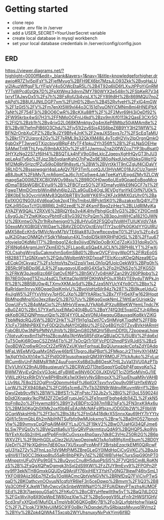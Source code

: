 # Getting started
- clone repo
- create .env file in /server
- add a USER_SECRET=YourUserSecret variable
- create local database in mysql workbench
- set your local database credentials in /server/config/config.json

## ERD

https://viewer.diagrams.net/?highlight=0000ff&edit=_blank&layers=1&nav=1&title=knowledgeforhigher.drawio#R7Z1vl5pIFsY%2FjefMvug%2BFH9EX6bt7MzsJLO93Zkk%2ByqHaLUyi2IAuzWffgsF1LrYFipVV4o5OWcEtaR5Lj%2B4T92q6liD6fLXyJtPPoYjGnRMY7TsWPcd0zQtk7D%2FpXtWmz3dnrnZMY780WYX2e548n%2FSbKeR7V34IxrvfTAJwyDx5%2Fs7h%2BFsRofJ3j4visLX%2FY89h8H%2Br869MQU7noZeAPd%2B8UfJJNtLDGP7xm%2FUH0%2Byn%2B452RvfveH%2FxlG4mGW%2F1zGt5%2FV%2Fm7enXt5W9vl44o3C151d1vuONYjCMNm8mi4HNEjPbX7aNt%2F754F3i%2BOO6CwR%2BcKXu88ff%2F%2F2Mvr69Hi3iOeDf92%2FW95krbx4wSI7H3%2FFNMoOOFnlJ4kd%2Bzx9mXjf0113k2QasE3CXr5O%2FIQ%2Bzb1h%2Bv4rixG2L068KMmktgy2g4mXeP6Mtbz50jAMAm8e%2B%2BvW7tefmPjB6IO3ChdJ%2Fjv51t2zv6Sjx43S6beZ6B9YY3H21WfW%2BFN2rOnbXuCPZ%2Bz1kJ2Y9Bfv4JnK%2F2waJXS5sys7c7%2FScEqTaMU%2Bkr17Y2Uqror42Gy%2F7sRML9s32QkXM48jL4vTcdH2Viv2IpOrgnQmkO6gbOxPT3wveGTXjzcbiygIBRpF4fyTF41pku2Yh356ft%2B%2FsLNaSOEHwSAMwlTnWThLfygJ59mbAX3Ov%2Fs9TJJwmsuZna2i0fWZcu7YP3buBsat03HYXzNg22S7zf6lH4%2BSQTiLk4hFV9oG9eLklcZJqepvXgHHQyGT3hJU3qpLeAsITy6q%2FJqz3lb5yqIanKghO7nPwZp9E380ojNxdUxhdXbksGWqYQM12MdRy5HzcfPZu5j9oD8bf9h8sytLr%2BW%2BVrtXk1T9nCZglJf4CjDaVY3RLhD%2BsspjwqgjrI4qjLpAjQV7EP3Tm1LcotQJU3HVsMC018JUCUz7qmHaB8JbuK%2FbMy7LnrA6qmCaJ6c7ctCp5we4JakTpeKaYUEpgdZMy1IZLCWmapgSaO00l6ZEXCBlOIWOy98sju%2B9ROOH0wq6oUEq9GpapEpBqqMcqdDmaTBSbWGBlCEVui9%2B%2FBCFzzSO%2FXDmafyoWkE9NGCF7s1%2FFgwpTMmDOmrblWjn4Mvh6Ip2JZLa9GuEb4OgL9EVDgYsnYkEOjfN7U0k%2BK0bE1o3OvcnVlAMy83QbI0bRTBV3qWYK61Fn2KFJx9lMIXGzUhr0%2BaEp1XlOG1NG0U4Vd6paOpk2pj4TRsTmjbsUBPcktSK0%2Buzakxo1bQ4lYJT9f2KJrR5GsxTcYGU8RR6L2nR2zedE%2F4KsmFBqg2zjHez%2BLUdRlMyjKaAYAZFW9QALYZRXV6%2BRiQY6s3v4jK4HvPbhglGc81vG3%2BCYZf0Cmt8L6ygGJp7YZteKIKpcvPbhtlFc81vG392YcPsQm%2B3poJmWHCa1821OJWNU%2BXmtwO7kZtr1hRxjhenjgn0%2BJHVuGlt2FSQDg1VoWHTUlUKVdV74A50exqMVXGBlGEVWjDae%2BAVZEODVOjctEiVg1TlY2sc6Pk0GKldYYGUIRUaMX58pEcKhSy1MlVcNyxM7bVTE6liak81U3vwftpcpvbwT0%2FUg%2Fc4vSuJK2iGhacONMQfvYSdkYMqalun4XLTndolD5kWKRHPdOtSL%2B%2Ffuu67ofoyjeIqOKdMo1T7%2Bmbqg1Z4c8s0ijivdDN0pOoBrXCd7ZoKii331doRsOi%2Fl6Ng64ArgmlJmYZkmEID%2FLLao4LpSQa4XJjCLN%2BPH8LYT%2FwXjfOLCsqhgWrrgSuCakmxhmSo6mSBd0%2BywOVCFVrgyWpOf%2FlRzEo0SH8288TT1zGNXvwh%2FQdu1WolbmWHXD1xoaPTElcKccsKOeQiNzea9ECuuECqkOtCkyaiz7%2Fs1chtoVtsZtxl2zqjV1xeLOh1oQfUolcOekW9%2BPq0h%2B5Rc9FbBDpi9EJLR%2FsaugqyoUEqdIIG4XSa%2Fp2HZNS2g%2FKG5Dl%2FRkW3pJeq6Izc66F0atOvEf6P%2Bh5KV7y04HAPZan29V260P9pbg%2Bli78E0i0pgdT5ZniJ4sdCLTkKttaOIpiW9FDKhWkPOjuX1R4VTE9yduTWPkJnR%2B%2BB5BU0w4LTXmvXKMJpSd%2BkZJzq5NYUcY4Yp9Ct%2Bbx%2BaRrIdam1nryyX6Oeqe0jqiKmlvU%2ByoVqHz6jIr94z7k28T%2Bj9kueUduCj4vJigW5%2FfYxVhVyy7pH5CJXp%2BfYItARIxc%2Bx7YFH5eXFw1629HoqtBbMhpdMnp1Go3exz8avQ%2B7G7Uv%2BKggGxqkNmLZ1WtEarGUrjqkQvOowUjFv%2B4qMaCjo%2FcMHxVEwwJUYkAb6JPXzu8BleKWYemLTndc7KxBu0Z4O%2BrL57YXwfUsxEIMaO40t4BuG%2BqY74fQ3tE5vaiiGZYJr4jRejaqkKp8ORZiQNPmsurjQip%2B14YY0LaZeVONU4wqquGBauvaqIKq8kVZiKGTbbMNdcRQJSW%2BDY2HkT%2Ff1H1g1qZetl7Cv5HMVgKTjqdNf%2FFBIbX1cFx738NhPBXEYyF0DQI2IuNAYOIQ8bU%2F0Zg4BGYcDTZxyBVkHARmHFqbOBU0w3NPbPMNVUhVb%2BIQmG802MQhV5BvmDDf0L72popwaLhqwr7ilqtyuKrex8m11sPHqZBcquMq7AHWe5R5FdXwQBUaOC1U5UBV%2Fdq6xITuT5OpKi6ROqpCS2ZtfA6Tb%2F7sOcQtTr10FVcPD12hndPSVRJdlS%2BzS0xoBDWZrq6wROroCt2ZefRWZxUKVerFqrhsaLBqQUunxaokrCpfaZdY0AdqMFaLWEeMVQuaMxGN5yw46bfE17pgroJ8aPBqt%2FMkqcJr2ThHyXh14M21wXgtYh0xXh14w%2FPjd0O91xusohwaslrQM39YRMOJF7f1ckAuko%2FvLurlRCum6lvUnFiN8MsR1MtZ4uuFoqmXs6Bd3uB6OesK7HIL2uVa13VU0AzPTbE1yVUhVX29nAU98suqjwupV%2BCRWzD713telSqqoYGqDbP4FqpyoKq%2BWM7WyiEvQh0xVG3okLdFyBWEw8NV6OC0XJXDVQT1cjZ0f5oMVnGJ1IEVWjLzKHzxR9rDVVw8PHBtxIKs1wlX9eVyNvSBmgxX%2FIuyEhuaM9vVAHBLUy9bL7E8q2S2OgIPrnQ0pnmvHjsFfrJ6pIGXTsvyfvvOpu9v09FIzH1x6Wz0LorWJ%2FX9408ahZ%2FCj95s1cm6J7fvTb3Z6N9rWdnvRKuvmWrrjf%2BmGwyI2eb9cvfN%2B1W%2BtfSTr%2FnPstc732Jb2y%2BlG%2Fl3oL559024iIb0jdOXnaskv1kcPM3ZFZOeSdFrupjJeG%2Fe1nxntFbghe4db1l4ZL%2FxkN5ttoFn8p2o%2FHywmz89%2B9Y2yEBDFtcQ387m1IB21sFa%2FN3nxK9Ax6uS%2BM3i0KgQh0XMk2oxf0b8EsEAzjMcNAFs9fbjznJODGDb2W%2FIIbIjWGCqnWsksHHb7%2Ff3oj%2Bts38z%2FtnGA418dkrX5SnnxXau69HY7lrYYtviQjIfj1c5trmGbL6h2mNbIHNTSufbfo9wMUokxmg%2Brw%2Ba0HO527lpnohVlw%2B9vmysCpQPqAi9M4KFYLsJO%2F19kV2%2BwO7UaHGl34QFJme6bLSw7PVQsOy%2BVeQzt8a6uV1SyQRVPskrmtizuQdA9%2BQHQP5Jkp9VsfbYExhXoSb2riIHLyafPp6Fm9iCuGvsxx4hp0axy7dk8C3VHcZ50Ri2G%2B6pWXVZFL%2F9bHhGDLuCIez2kUUwoOepjwAO1xAo1q89fgXmEbum%2BD0YjUeDrI%2FNrXQdHm7dE6Osx7XU5xuqPcpMnFF2BrtsbEzqctkEMfl0QjRcwFgjU3Ya272y%2FhnLso7dV9MtPjM5ZBreGLeGY0lMdHqCjCyGVKCJ%2BqJqv4hV61Tb0CC3tkksp8tu55aRr8hbPKPy7dZ%2BDWB1yHeC1urs5jpG90hPT0nMnpptnUFu0VjPp9tGE%2BuQyycCnu8H5dupPbSl5%2F7VQltSCm8LRqKNzS%2B%2FsQgXQPwDgmgk3hSxl2dS9XWl%2FzZfJY9mEvy9%2FPOPn2Pny9fP3ekNTH8GmxkGQUDyQ9ArjjFf76lxjHlEY3YsH7y0NG79iewP46tySmL1YKFOl89Aijz36Eq7fIZxSu1OqWACmcQbtVeNGVN%2BRNfDsQ7FVjCivPTwSqaD%2BKOathcvnOOvusN1cqfoYR6leF3rj5ceDqwp%2Bmvm%2F1jQ3%2B8Vq3C0fHFXJkeWTMvOwcvGkSnbeWtWNaYO%2FPJAlDkevPTwzhsAUMOFSEd%2B3t7laejgouG5a0%2FhKuO%2BoCBYuHfewlIt9w5yT%2BaQ7dLDO2%2FGxWvjXg8X90pWpE1W80ozXlw%2F%2Bg5oggV95LzFn1r2HWSf1GHV5cd3rsFxXfQjx61MufiDLsTmpVb8O6QKGgBKr7B%2Fo3iQLyfgbHohw1VakQC%2F7LZ1cqk731KNvUjlMSC91F0oBkr7kDqndeUfjySRbiazpMyuyq1RVmz2%2BYiy%2BZpk4QIWA4T5xcqb2WYUhsnuxyNvPvkYjmj6if8D